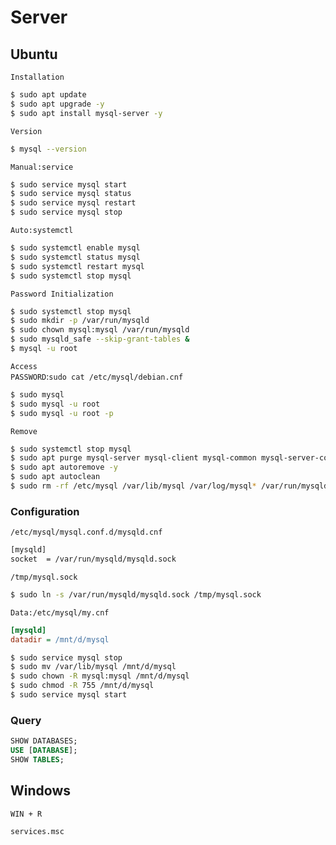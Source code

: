 # Server

## Ubuntu
`Installation`
```bash
$ sudo apt update
$ sudo apt upgrade -y
$ sudo apt install mysql-server -y
```

`Version`
```bash
$ mysql --version
```

`Manual:service`
```bash
$ sudo service mysql start
$ sudo service mysql status
$ sudo service mysql restart
$ sudo service mysql stop
```

`Auto:systemctl`
```bash
$ sudo systemctl enable mysql
$ sudo systemctl status mysql
$ sudo systemctl restart mysql
$ sudo systemctl stop mysql
```

`Password Initialization`
```bash
$ sudo systemctl stop mysql
$ sudo mkdir -p /var/run/mysqld
$ sudo chown mysql:mysql /var/run/mysqld
$ sudo mysqld_safe --skip-grant-tables &
$ mysql -u root
```

`Access`  
`PASSWORD`:`sudo cat /etc/mysql/debian.cnf`
```bash
$ sudo mysql
$ sudo mysql -u root
$ sudo mysql -u root -p
```

`Remove`
```bash
$ sudo systemctl stop mysql
$ sudo apt purge mysql-server mysql-client mysql-common mysql-server-core-* mysql-client-core-*
$ sudo apt autoremove -y
$ sudo apt autoclean
$ sudo rm -rf /etc/mysql /var/lib/mysql /var/log/mysql* /var/run/mysqld /usr/lib/mysql /usr/include/mysql /usr/share/mysql /var/lib/dpkg/info/mysql*
```

### Configuration

`/etc/mysql/mysql.conf.d/mysqld.cnf`
```bash
[mysqld]
socket  = /var/run/mysqld/mysqld.sock
```
`/tmp/mysql.sock`
```bash
$ sudo ln -s /var/run/mysqld/mysqld.sock /tmp/mysql.sock
```


`Data:/etc/mysql/my.cnf`
```ini
[mysqld]
datadir = /mnt/d/mysql
```
```bash
$ sudo service mysql stop
$ sudo mv /var/lib/mysql /mnt/d/mysql
$ sudo chown -R mysql:mysql /mnt/d/mysql
$ sudo chmod -R 755 /mnt/d/mysql
$ sudo service mysql start
```


### Query
```sql
SHOW DATABASES;
USE [DATABASE];
SHOW TABLES;
```


## Windows

`WIN + R`
```cmd
services.msc
```
